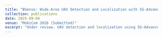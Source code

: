 ```yaml
---
title: "BSense: Wide-Area UAV Detection and Localization with 5G-Advanced Base Station"
collection: publications
date: 2025-09-04
venue: "MobiCom 2026 (Submitted)"
excerpt: "Under review. UAV detection and localization using 5G-Advanced base stations and IMM-UKF tracking."
---
```


